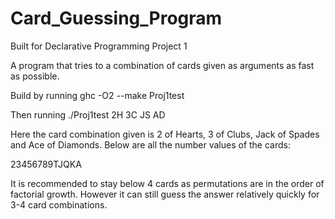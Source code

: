 # Card_Guessing_Program
Built for Declarative Programming Project 1

A program that tries to a combination of cards given as arguments as fast as possible.

Build by running
ghc -O2 --make Proj1test

Then running
./Proj1test 2H 3C JS AD

Here the card combination given is 2 of Hearts, 3 of Clubs, Jack of Spades and Ace of Diamonds.
Below are all the number values of the cards:

  23456789TJQKA

It is recommended to stay below 4 cards as permutations are in the order of factorial growth.
However it can still guess the answer relatively quickly for 3-4 card combinations.
